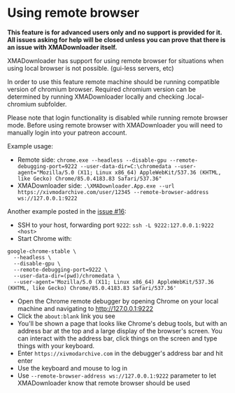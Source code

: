 # Using remote browser
**This feature is for advanced users only and no support is provided for it. All issues asking for help will be closed unless you can prove that there is an issue with XMADownloader itself.**

XMADownloader has support for using remote browser for situations when using local browser is not possible. (gui-less servers, etc) 

In order to use this feature remote machine should be running compatible version of chromium browser. Required chromium version can be determined by running XMADownloader locally and checking .local-chromium subfolder.

Please note that login functionality is disabled while running remote browser mode. Before using remote browser with XMADownloader you will need to manually login into your patreon account.

Example usage:
* Remote side: 
```chrome.exe --headless --disable-gpu --remote-debugging-port=9222 --user-data-dir=C:\chromedata --user-agent="Mozilla/5.0 (X11; Linux x86_64) AppleWebKit/537.36 (KHTML, like Gecko) Chrome/85.0.4183.83 Safari/537.36"```
* XMADownloader side: 
```.\XMADownloader.App.exe --url https://xivmodarchive.com/user/12345 --remote-browser-address ws://127.0.0.1:9222```

Another example posted in the [issue #16](https://github.com/AlexCSDev/PatreonDownloader/issues/16#issuecomment-742842926 "issue #16"):
- SSH to your host, forwarding port `9222`: `ssh -L 9222:127.0.0.1:9222 <host>`
- Start Chrome with:
```
google-chrome-stable \
  --headless \
  --disable-gpu \
  --remote-debugging-port=9222 \
  --user-data-dir=(pwd)/chromedata \
  --user-agent='Mozilla/5.0 (X11; Linux x86_64) AppleWebKit/537.36 (KHTML, like Gecko) Chrome/85.0.4183.83 Safari/537.36'
```
- Open the Chrome remote debugger by opening Chrome on your local machine and navigating to http://127.0.0.1:9222
- Click the `about:blank` link you see
- You'll be shown a page that looks like Chrome's debug tools, but with an address bar at the top and a large display of the browser's screen. You can interact with the address bar, click things on the screen and type things with your keyboard.
- Enter `https://xivmodarchive.com` in the debugger's address bar and hit enter
- Use the keyboard and mouse to log in
- Use ```--remote-browser-address ws://127.0.0.1:9222``` parameter to let XMADownloader know that remote browser should be used
